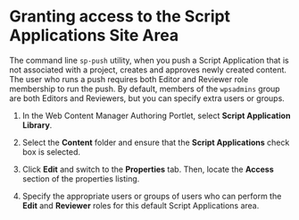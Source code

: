 # Granting access to the Script Applications Site Area

The command line `sp-push` utility, when you push a Script Application that is not associated with a project, creates and approves newly created content. The user who runs a push requires both Editor and Reviewer role membership to run the push. By default, members of the `wpsadmins` group are both Editors and Reviewers, but you can specify extra users or groups.

1.  In the Web Content Manager Authoring Portlet, select **Script Application Library**.

2.  Select the **Content** folder and ensure that the **Script Applications** check box is selected.

3.  Click **Edit** and switch to the **Properties** tab. Then, locate the **Access** section of the properties listing.

4.  Specify the appropriate users or groups of users who can perform the **Edit** and **Reviewer** roles for this default Script Applications area.



